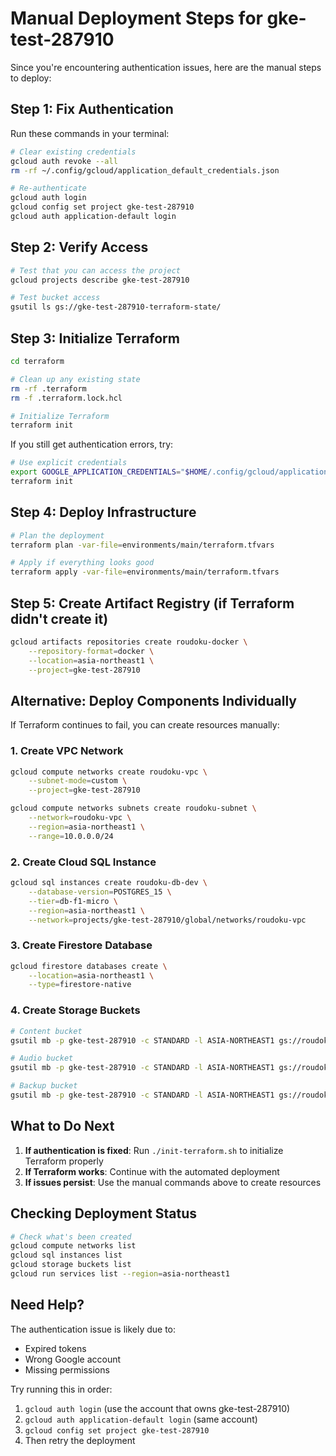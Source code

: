 # Manual Deployment Steps for gke-test-287910

Since you're encountering authentication issues, here are the manual steps to deploy:

## Step 1: Fix Authentication

Run these commands in your terminal:

```bash
# Clear existing credentials
gcloud auth revoke --all
rm -rf ~/.config/gcloud/application_default_credentials.json

# Re-authenticate
gcloud auth login
gcloud config set project gke-test-287910
gcloud auth application-default login
```

## Step 2: Verify Access

```bash
# Test that you can access the project
gcloud projects describe gke-test-287910

# Test bucket access
gsutil ls gs://gke-test-287910-terraform-state/
```

## Step 3: Initialize Terraform

```bash
cd terraform

# Clean up any existing state
rm -rf .terraform
rm -f .terraform.lock.hcl

# Initialize Terraform
terraform init
```

If you still get authentication errors, try:

```bash
# Use explicit credentials
export GOOGLE_APPLICATION_CREDENTIALS="$HOME/.config/gcloud/application_default_credentials.json"
terraform init
```

## Step 4: Deploy Infrastructure

```bash
# Plan the deployment
terraform plan -var-file=environments/main/terraform.tfvars

# Apply if everything looks good
terraform apply -var-file=environments/main/terraform.tfvars
```

## Step 5: Create Artifact Registry (if Terraform didn't create it)

```bash
gcloud artifacts repositories create roudoku-docker \
    --repository-format=docker \
    --location=asia-northeast1 \
    --project=gke-test-287910
```

## Alternative: Deploy Components Individually

If Terraform continues to fail, you can create resources manually:

### 1. Create VPC Network

```bash
gcloud compute networks create roudoku-vpc \
    --subnet-mode=custom \
    --project=gke-test-287910

gcloud compute networks subnets create roudoku-subnet \
    --network=roudoku-vpc \
    --region=asia-northeast1 \
    --range=10.0.0.0/24
```

### 2. Create Cloud SQL Instance

```bash
gcloud sql instances create roudoku-db-dev \
    --database-version=POSTGRES_15 \
    --tier=db-f1-micro \
    --region=asia-northeast1 \
    --network=projects/gke-test-287910/global/networks/roudoku-vpc
```

### 3. Create Firestore Database

```bash
gcloud firestore databases create \
    --location=asia-northeast1 \
    --type=firestore-native
```

### 4. Create Storage Buckets

```bash
# Content bucket
gsutil mb -p gke-test-287910 -c STANDARD -l ASIA-NORTHEAST1 gs://roudoku-content-dev

# Audio bucket  
gsutil mb -p gke-test-287910 -c STANDARD -l ASIA-NORTHEAST1 gs://roudoku-audio-dev

# Backup bucket
gsutil mb -p gke-test-287910 -c STANDARD -l ASIA-NORTHEAST1 gs://roudoku-backup-dev
```

## What to Do Next

1. **If authentication is fixed**: Run `./init-terraform.sh` to initialize Terraform properly
2. **If Terraform works**: Continue with the automated deployment
3. **If issues persist**: Use the manual commands above to create resources

## Checking Deployment Status

```bash
# Check what's been created
gcloud compute networks list
gcloud sql instances list
gcloud storage buckets list
gcloud run services list --region=asia-northeast1
```

## Need Help?

The authentication issue is likely due to:
- Expired tokens
- Wrong Google account
- Missing permissions

Try running this in order:
1. `gcloud auth login` (use the account that owns gke-test-287910)
2. `gcloud auth application-default login` (same account)
3. `gcloud config set project gke-test-287910`
4. Then retry the deployment